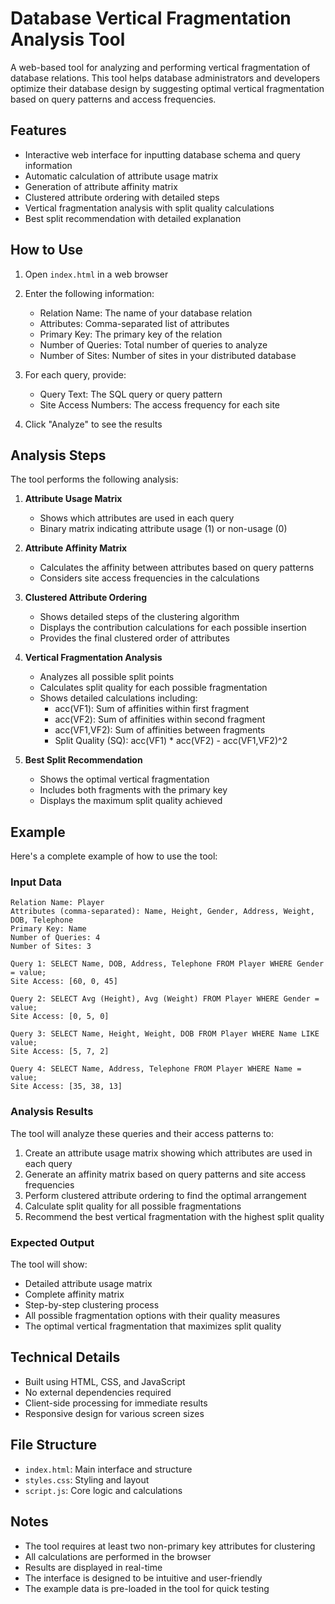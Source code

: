 # Database Vertical Fragmentation Analysis Tool

A web-based tool for analyzing and performing vertical fragmentation of database relations. This tool helps database administrators and developers optimize their database design by suggesting optimal vertical fragmentation based on query patterns and access frequencies.

## Features

- Interactive web interface for inputting database schema and query information
- Automatic calculation of attribute usage matrix
- Generation of attribute affinity matrix
- Clustered attribute ordering with detailed steps
- Vertical fragmentation analysis with split quality calculations
- Best split recommendation with detailed explanation

## How to Use

1. Open `index.html` in a web browser
2. Enter the following information:
   - Relation Name: The name of your database relation
   - Attributes: Comma-separated list of attributes
   - Primary Key: The primary key of the relation
   - Number of Queries: Total number of queries to analyze
   - Number of Sites: Number of sites in your distributed database

3. For each query, provide:
   - Query Text: The SQL query or query pattern
   - Site Access Numbers: The access frequency for each site

4. Click "Analyze" to see the results

## Analysis Steps

The tool performs the following analysis:

1. **Attribute Usage Matrix**
   - Shows which attributes are used in each query
   - Binary matrix indicating attribute usage (1) or non-usage (0)

2. **Attribute Affinity Matrix**
   - Calculates the affinity between attributes based on query patterns
   - Considers site access frequencies in the calculations

3. **Clustered Attribute Ordering**
   - Shows detailed steps of the clustering algorithm
   - Displays the contribution calculations for each possible insertion
   - Provides the final clustered order of attributes

4. **Vertical Fragmentation Analysis**
   - Analyzes all possible split points
   - Calculates split quality for each possible fragmentation
   - Shows detailed calculations including:
     - acc(VF1): Sum of affinities within first fragment
     - acc(VF2): Sum of affinities within second fragment
     - acc(VF1,VF2): Sum of affinities between fragments
     - Split Quality (SQ): acc(VF1) * acc(VF2) - acc(VF1,VF2)^2

5. **Best Split Recommendation**
   - Shows the optimal vertical fragmentation
   - Includes both fragments with the primary key
   - Displays the maximum split quality achieved

## Example

Here's a complete example of how to use the tool:

### Input Data
```
Relation Name: Player
Attributes (comma-separated): Name, Height, Gender, Address, Weight, DOB, Telephone
Primary Key: Name
Number of Queries: 4
Number of Sites: 3

Query 1: SELECT Name, DOB, Address, Telephone FROM Player WHERE Gender = value;
Site Access: [60, 0, 45]

Query 2: SELECT Avg (Height), Avg (Weight) FROM Player WHERE Gender = value;
Site Access: [0, 5, 0]

Query 3: SELECT Name, Height, Weight, DOB FROM Player WHERE Name LIKE value;
Site Access: [5, 7, 2]

Query 4: SELECT Name, Address, Telephone FROM Player WHERE Name = value;
Site Access: [35, 38, 13]
```

### Analysis Results
The tool will analyze these queries and their access patterns to:
1. Create an attribute usage matrix showing which attributes are used in each query
2. Generate an affinity matrix based on query patterns and site access frequencies
3. Perform clustered attribute ordering to find the optimal arrangement
4. Calculate split quality for all possible fragmentations
5. Recommend the best vertical fragmentation with the highest split quality

### Expected Output
The tool will show:
- Detailed attribute usage matrix
- Complete affinity matrix
- Step-by-step clustering process
- All possible fragmentation options with their quality measures
- The optimal vertical fragmentation that maximizes split quality

## Technical Details

- Built using HTML, CSS, and JavaScript
- No external dependencies required
- Client-side processing for immediate results
- Responsive design for various screen sizes

## File Structure

- `index.html`: Main interface and structure
- `styles.css`: Styling and layout
- `script.js`: Core logic and calculations

## Notes

- The tool requires at least two non-primary key attributes for clustering
- All calculations are performed in the browser
- Results are displayed in real-time
- The interface is designed to be intuitive and user-friendly
- The example data is pre-loaded in the tool for quick testing